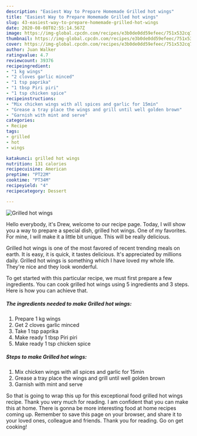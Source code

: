 ```yaml
---
description: "Easiest Way to Prepare Homemade Grilled hot wings"
title: "Easiest Way to Prepare Homemade Grilled hot wings"
slug: 43-easiest-way-to-prepare-homemade-grilled-hot-wings
date: 2020-08-08T02:55:14.567Z
image: https://img-global.cpcdn.com/recipes/e3b0de0dd59efeec/751x532cq70/grilled-hot-wings-recipe-main-photo.jpg
thumbnail: https://img-global.cpcdn.com/recipes/e3b0de0dd59efeec/751x532cq70/grilled-hot-wings-recipe-main-photo.jpg
cover: https://img-global.cpcdn.com/recipes/e3b0de0dd59efeec/751x532cq70/grilled-hot-wings-recipe-main-photo.jpg
author: Juan Walker
ratingvalue: 4.7
reviewcount: 39376
recipeingredient:
- "1 kg wings"
- "2 cloves garlic minced"
- "1 tsp paprika"
- "1 tbsp Piri piri"
- "1 tsp chicken spice"
recipeinstructions:
- "Mix chicken wings with all spices and garlic for 15min"
- "Grease a tray place the wings and grill until well golden brown"
- "Garnish with mint and serve"
categories:
- Recipe
tags:
- grilled
- hot
- wings

katakunci: grilled hot wings 
nutrition: 131 calories
recipecuisine: American
preptime: "PT22M"
cooktime: "PT34M"
recipeyield: "4"
recipecategory: Dessert

---
```



![Grilled hot wings](https://img-global.cpcdn.com/recipes/e3b0de0dd59efeec/751x532cq70/grilled-hot-wings-recipe-main-photo.jpg)

Hello everybody, it's Drew, welcome to our recipe page. Today, I will show you a way to prepare a special dish, grilled hot wings. One of my favorites. For mine, I will make it a little bit unique. This will be really delicious.

Grilled hot wings is one of the most favored of recent trending meals on earth. It is easy, it is quick, it tastes delicious. It's appreciated by millions daily. Grilled hot wings is something which I have loved my whole life. They're nice and they look wonderful.




To get started with this particular recipe, we must first prepare a few ingredients. You can cook grilled hot wings using 5 ingredients and 3 steps. Here is how you can achieve that.

<!--inarticleads1-->

##### The ingredients needed to make Grilled hot wings:

1. Prepare 1 kg wings
1. Get 2 cloves garlic minced
1. Take 1 tsp paprika
1. Make ready 1 tbsp Piri piri
1. Make ready 1 tsp chicken spice




<!--inarticleads2-->

##### Steps to make Grilled hot wings:

1. Mix chicken wings with all spices and garlic for 15min
1. Grease a tray place the wings and grill until well golden brown
1. Garnish with mint and serve




So that is going to wrap this up for this exceptional food grilled hot wings recipe. Thank you very much for reading. I am confident that you can make this at home. There is gonna be more interesting food at home recipes coming up. Remember to save this page on your browser, and share it to your loved ones, colleague and friends. Thank you for reading. Go on get cooking!
